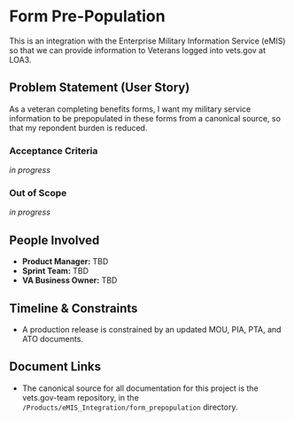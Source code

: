 # Form Pre-Population

This is an integration with the Enterprise Military Information Service (eMIS) so that we can provide information to Veterans logged into vets.gov at LOA3.

## Problem Statement (User Story)
As a veteran completing benefits forms, I want my military service information to be prepopulated in these forms from a canonical source, so that my repondent burden is reduced.

### Acceptance Criteria
*in progress*

### Out of Scope
*in progress*

## People Involved
* **Product Manager:** TBD
* **Sprint Team:** TBD
* **VA Business Owner:** TBD
  
## Timeline & Constraints
* A production release is constrained by an updated MOU, PIA, PTA, and ATO documents.

## Document Links
* The canonical source for all documentation for this project is the vets.gov-team repository, in the `/Products/eMIS_Integration/form_prepopulation` directory.
